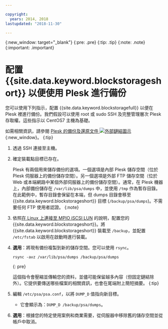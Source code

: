 ```yaml
---

copyright:
  years: 2014, 2018
lastupdated: "2018-11-30"

---
```

{:new_window: target="_blank"}
{:pre: .pre}
{:tip: .tip}
{:note: .note}
{:important: .important}

# 配置 {{site.data.keyword.blockstorageshort}} 以便使用 Plesk 進行備份

您可以使用下列指示，配置 {{site.data.keyword.blockstoragefull}} 以便在 Plesk 裡進行備份。我們假設可以使用 root 或 sudo SSH 及完整管理層次 Plesk 存取權。這些指示以 CentOS7 主機為基礎。

如需相關資訊，請參閱 [Plesk 的備份及還原文件 ![外部鏈結圖示](../../icons/launch-glyph.svg "外部鏈結圖示")](https://docs.plesk.com/en-US/12.5/administrator-guide/backing-up-and-restoration.59256/){:new_window}。
{:tip}

1. 透過 SSH 連接至主機。
2. 確定裝載點目標已存在。

   Plesk 有兩個用來儲存備份的選項。一個選項是內部 Plesk 儲存空間（位於 Plesk 伺服器上的備份儲存空間）。另一個選項是外部 FTP 儲存空間（位於 Web 或本端網路中某個外部伺服器上的備份儲存空間）。通常，在 Plesk 機器上，內部備份儲存在 `/var/lib/psa/dumps` 中，並使用 `/tmp` 作為暫存目錄。在此範例中，暫存目錄會保留在本端，但 dumps 目錄會移至 {{site.data.keyword.blockstorageshort}} 目標 (`/backup/psa/dumps`)。不需要任何 FTP 使用者認證。
   {:note}   
3. 依照[在 Linux 上連接至 MPIO iSCSI LUN](accessing_block_storage_linux.html) 的說明，配置您的 {{site.data.keyword.blockstorageshort}}。將 {{site.data.keyword.blockstorageshort}} 裝載至 `/backup`，並配置 `/etc/fstab` 以啟用在啟動時進行裝載。
4. **選用**：將現有備份複製到新的儲存空間。您可以使用 `rsync`。
   ```
   rsync -avz /var/lib/psa/dumps /backup/psa/dumps
   ```
   {: pre}

    這個指令會壓縮並傳輸您的資料，並儘可能保留越多內容（但固定鏈結除外）。它提供要傳送哪些檔案的相關資訊，也會在尾端附上簡短摘要。
    {:tip}    
5. 編輯 `/etc/psa/psa.conf`，以將 `DUMP_D` 值指向新目標。
    - 它會顯示為：`DUMP_D /backup/psa/dumps`。
6. **選用**：根據您的特定使用案例和商業需要，從伺服器中移除舊的儲存空間並從帳戶中取消。
